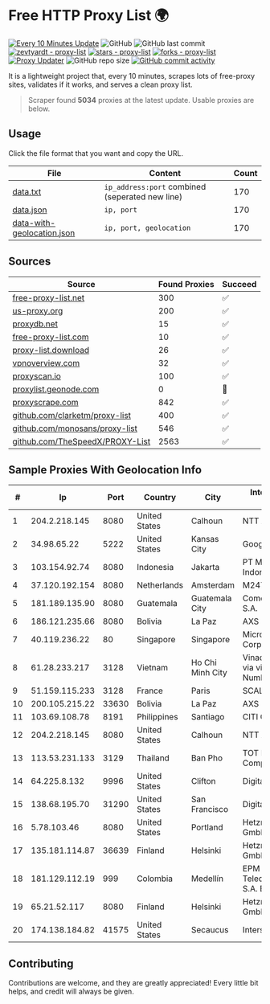 
# Free HTTP Proxy List 🌍

[![Every 10 Minutes Update](https://github.com/mertguvencli/http-proxy-list/actions/workflows/main.yml/badge.svg?branch=main)](https://github.com/mertguvencli/http-proxy-list/actions/workflows/main.yml)
![GitHub](https://img.shields.io/github/license/mertguvencli/http-proxy-list)
![GitHub last commit](https://img.shields.io/github/last-commit/mertguvencli/http-proxy-list)
[![zevtyardt - proxy-list](https://img.shields.io/static/v1?label=zevtyardt&message=proxy-list&color=blue&logo=github)](https://github.com/zevtyardt/proxy-list "Go to GitHub repo")
[![stars - proxy-list](https://img.shields.io/github/stars/zevtyardt/proxy-list?style=social)](https://github.com/zevtyardt/proxy-list)
[![forks - proxy-list](https://img.shields.io/github/forks/zevtyardt/proxy-list?style=social)](https://github.com/zevtyardt/proxy-list)
[![Proxy Updater](https://github.com/zevtyardt/proxy-list/workflows/Proxy%20Updater/badge.svg)](https://github.com/zevtyardt/proxy-list/actions?query=workflow:"Proxy+Updater")
![GitHub repo size](https://img.shields.io/github/repo-size/zevtyardt/proxy-list)
[![GitHub commit activity](https://img.shields.io/github/commit-activity/m/zevtyardt/proxy-list?logo=commits)](https://github.com/zevtyardt/proxy-list/commits/main)

It is a lightweight project that, every 10 minutes, scrapes lots of free-proxy sites, validates if it works, and serves a clean proxy list.

> Scraper found **5034** proxies at the latest update. Usable proxies are below.

## Usage

Click the file format that you want and copy the URL.

|File|Content|Count|
|----|-------|-----|
|[data.txt](https://raw.githubusercontent.com/mertguvencli/http-proxy-list/main/proxy-list/data.txt)|`ip_address:port` combined (seperated new line)|170|
|[data.json](https://raw.githubusercontent.com/mertguvencli/http-proxy-list/main/proxy-list/data.json)|`ip, port`|170|
|[data-with-geolocation.json](https://raw.githubusercontent.com/mertguvencli/http-proxy-list/main/proxy-list/data-with-geolocation.json)|`ip, port, geolocation`|170|

## Sources

|Source|Found Proxies|Succeed|
|------|-------------|-------|
|[free-proxy-list.net](https://free-proxy-list.net)|300|✅|
|[us-proxy.org](https://www.us-proxy.org)|200|✅|
|[proxydb.net](http://proxydb.net)|15|✅|
|[free-proxy-list.com](https://free-proxy-list.com/?page=&port=&type%5B%5D=http&type%5B%5D=https&up_time=0&search=Search)|10|✅|
|[proxy-list.download](https://www.proxy-list.download/HTTP)|26|✅|
|[vpnoverview.com](https://vpnoverview.com/privacy/anonymous-browsing/free-proxy-servers)|32|✅|
|[proxyscan.io](https://www.proxyscan.io)|100|✅|
|[proxylist.geonode.com](https://proxylist.geonode.com/api/proxy-list?limit=300&page=1&sort_by=lastChecked&sort_type=desc&protocols=http,https)|0|🚫|
|[proxyscrape.com](https://api.proxyscrape.com/v2/?request=displayproxies&protocol=http&timeout=10000&country=all&ssl=all&anonymity=all)|842|✅|
|[github.com/clarketm/proxy-list](https://raw.githubusercontent.com/clarketm/proxy-list/master/proxy-list-raw.txt)|400|✅|
|[github.com/monosans/proxy-list](https://raw.githubusercontent.com/monosans/proxy-list/main/proxies/http.txt)|546|✅|
|[github.com/TheSpeedX/PROXY-List](https://raw.githubusercontent.com/TheSpeedX/PROXY-List/master/http.txt)|2563|✅|


## Sample Proxies With Geolocation Info

|#|Ip|Port|Country|City|Internet Service Provider|
|-|--|----|-------|----|-------------------------|
|1|204.2.218.145|8080|United States|Calhoun|NTT America, Inc.|
|2|34.98.65.22|5222|United States|Kansas City|Google LLC|
|3|103.154.92.74|8080|Indonesia|Jakarta|PT Mora Telematika Indonesia|
|4|37.120.192.154|8080|Netherlands|Amsterdam|M247 Europe SRL|
|5|181.189.135.90|8080|Guatemala|Guatemala City|Comcel Guatemala S.A.|
|6|186.121.235.66|8080|Bolivia|La Paz|AXS Bolivia S. A.|
|7|40.119.236.22|80|Singapore|Singapore|Microsoft Corporation|
|8|61.28.233.217|3128|Vietnam|Ho Chi Minh City|Vinadata broadcast via vinagame AS Number|
|9|51.159.115.233|3128|France|Paris|SCALEWAY|
|10|200.105.215.22|33630|Bolivia|La Paz|AXS Bolivia S. A.|
|11|103.69.108.78|8191|Philippines|Santiago|CITI Cableworld Inc.|
|12|204.2.218.145|8080|United States|Calhoun|NTT America, Inc.|
|13|113.53.231.133|3129|Thailand|Ban Pho|TOT Public Company Limited|
|14|64.225.8.132|9996|United States|Clifton|DigitalOcean, LLC|
|15|138.68.195.70|31290|United States|San Francisco|DigitalOcean, LLC|
|16|5.78.103.46|8080|United States|Portland|Hetzner Online GmbH|
|17|135.181.114.87|36639|Finland|Helsinki|Hetzner Online GmbH|
|18|181.129.112.19|999|Colombia|Medellín|EPM Telecomunicaciones S.A. E.S.P.|
|19|65.21.52.117|8080|Finland|Helsinki|Hetzner Online GmbH|
|20|174.138.184.82|41575|United States|Secaucus|Interserver, Inc|



## Contributing

Contributions are welcome, and they are greatly appreciated! Every
little bit helps, and credit will always be given.

